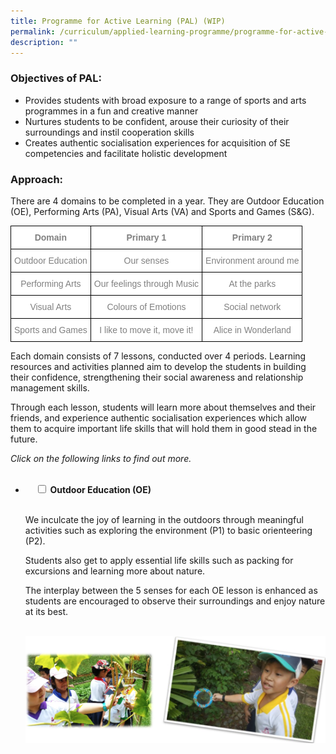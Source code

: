 ```yaml
---
title: Programme for Active Learning (PAL) (WIP)
permalink: /curriculum/applied-learning-programme/programme-for-active-learning/
description: ""
---
```

### Objectives of PAL:

*   Provides students with broad exposure to a range of sports and arts programmes in a fun and creative manner
*   Nurtures students to be confident, arouse their curiosity of their surroundings and instil cooperation skills
*   Creates authentic socialisation experiences for acquisition of SE competencies and facilitate holistic development

### Approach:

There are 4 domains to be completed in a year. They are Outdoor Education (OE), Performing Arts (PA), Visual Arts (VA) and Sports and Games (S&G).

<style type="text/css">
.tg  {border-collapse:collapse;border-spacing:0;}
.tg td{border-color:black;border-style:solid;border-width:1px;font-family:Arial, sans-serif;font-size:14px;
  overflow:hidden;padding:10px 5px;word-break:normal;}
.tg th{border-color:black;border-style:solid;border-width:1px;font-family:Arial, sans-serif;font-size:14px;
  font-weight:normal;overflow:hidden;padding:10px 5px;word-break:normal;}
.tg .tg-ukh9{background-color:#FFF;color:#808080;font-weight:bold;text-align:center;vertical-align:top}
.tg .tg-fap0{background-color:#FFF;color:#808080;text-align:center;vertical-align:middle}
</style>
<table class="tg">
<thead>
  <tr>
    <th class="tg-ukh9"><span style="font-weight:bold">Domain</span></th>
    <th class="tg-ukh9"><span style="font-weight:bold">Primary 1</span></th>
    <th class="tg-ukh9"><span style="font-weight:bold">Primary 2</span></th>
  </tr>
</thead>
<tbody>
  <tr>
    <td class="tg-fap0">Outdoor Education</td>
    <td class="tg-fap0">Our senses</td>
    <td class="tg-fap0">Environment around me</td>
  </tr>
  <tr>
    <td class="tg-fap0">Performing Arts</td>
    <td class="tg-fap0">Our feelings through Music</td>
    <td class="tg-fap0">At the parks</td>
  </tr>
  <tr>
    <td class="tg-fap0">Visual Arts</td>
    <td class="tg-fap0">Colours of Emotions</td>
    <td class="tg-fap0">Social network</td>
  </tr>
  <tr>
    <td class="tg-fap0">Sports and Games</td>
    <td class="tg-fap0">I like to move it, move it!</td>
    <td class="tg-fap0">Alice in Wonderland</td>
  </tr>
</tbody>
</table>

Each domain consists of 7 lessons, conducted over 4 periods. Learning resources and activities planned aim to develop the students in building their confidence, strengthening their social awareness and relationship management skills.

Through each lesson, students will learn more about themselves and their friends, and experience authentic socialisation experiences which allow them to acquire important life skills that will hold them in good stead in the future.

_Click on the following links to find out more._

<ul class="jekyllcodex_accordion">  
  <li>  
    <input type="checkbox" id="accordion1">  
		<label for="accordion1"><b>Outdoor Education (OE)</b></label>  
    <div>  
      <p>We inculcate the joy of learning in the outdoors through meaningful activities such as exploring the environment (P1) to basic orienteering (P2).

Students also get to apply essential life skills such as packing for excursions and learning more about nature.

The interplay between the 5 senses for each OE lesson is enhanced as students are encouraged to observe their surroundings and enjoy nature at its best.</p>  
<img src="/images/PAL%201.png">
    </div>  
</li>
</ul>